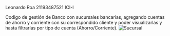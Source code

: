 Leonardo Roa
21193487521
ICI-I

Codigo de gestión de Banco con sucursales bancarias, agregando cuentas de ahorro y corriente con su correspondido cliente y poder visualizarlas y hasta filtrarlas por tipo de cuenta (Ahorro/Corriente).
![Sucursal](https://github.com/LeonardoRoaS/SucursalBancaria/assets/114433112/c1b43821-020d-4b3b-b9e1-ff668e50d9ae)
